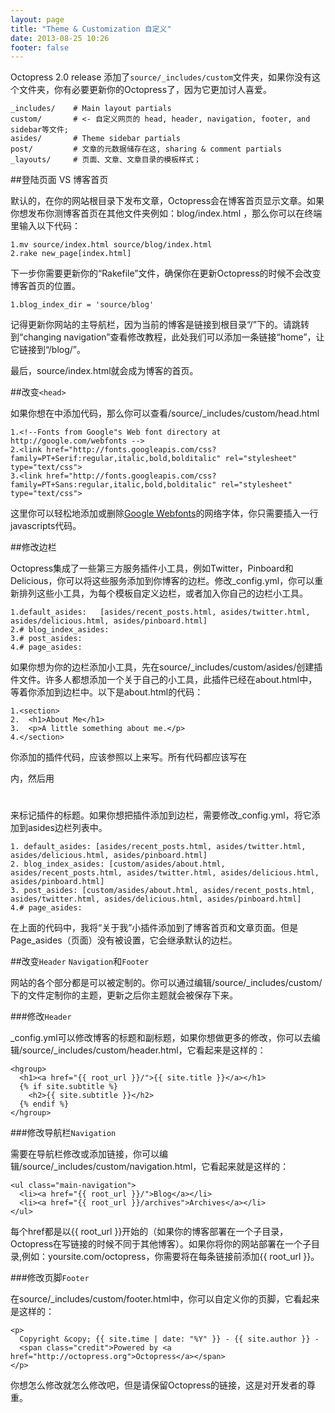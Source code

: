 ```yaml
---
layout: page
title: "Theme & Customization 自定义"
date: 2013-08-25 10:26
footer: false
---
```

Octopress 2.0 release 添加了``source/_includes/custom``文件夹，如果你没有这个文件夹，你有必要更新你的Octopress了，因为它更加讨人喜爱。

	_includes/    # Main layout partials
	custom/       # <- 自定义网页的 head, header, navigation, footer, and sidebar等文件;
	asides/       # Theme sidebar partials
	post/         # 文章的元数据储存在这, sharing & comment partials
	_layouts/     # 页面、文章、文章目录的模板样式；


##登陆页面 VS 博客首页

默认的，在你的网站根目录下发布文章，Octopress会在博客首页显示文章。如果你想发布你测博客首页在其他文件夹例如：blog/index.html ，那么你可以在终端里输入以下代码：

	1.mv source/index.html source/blog/index.html
	2.rake new_page[index.html]

下一步你需要更新你的“Rakefile”文件，确保你在更新Octopress的时候不会改变博客首页的位置。

	1.blog_index_dir = 'source/blog'

记得更新你网站的主导航栏，因为当前的博客是链接到根目录“/”下的。请跳转到“changing navigation”查看修改教程，此处我们可以添加一条链接“home”，让它链接到“/blog/”。

最后，source/index.html就会成为博客的首页。

##改变```<head>```

如果你想在<head>中添加代码，那么你可以查看/source/_includes/custom/head.html
	
	1.<!--Fonts from Google"s Web font directory at http://google.com/webfonts -->
	2.<link href="http://fonts.googleapis.com/css?family=PT+Serif:regular,italic,bold,bolditalic" rel="stylesheet" type="text/css">
	3.<link href="http://fonts.googleapis.com/css?family=PT+Sans:regular,italic,bold,bolditalic" rel="stylesheet" type="text/css">

这里你可以轻松地添加或删除[Google Webfonts](http://google.com/webfonts)的网络字体，你只需要插入一行javascripts代码。

##修改边栏

Octopress集成了一些第三方服务插件小工具，例如Twitter，Pinboard和Delicious，你可以将这些服务添加到你博客的边栏。修改_config.yml，你可以重新排列这些小工具，为每个模板自定义边栏，或者加入你自己的边栏小工具。


	1.default_asides:   [asides/recent_posts.html, asides/twitter.html, asides/delicious.html, asides/pinboard.html]
	2.# blog_index_asides:
	3.# post_asides:
	4.# page_asides:

如果你想为你的边栏添加小工具，先在source/_includes/custom/asides/创建插件文件。许多人都想添加一个关于自己的小工具，此插件已经在about.html中，等着你添加到边栏中。以下是about.html的代码：

	1.<section>
	2.  <h1>About Me</h1>
	3.  <p>A little something about me.</p>
	4.</section>

你添加的插件代码，应该参照以上来写。所有代码都应该写在<section></section>内，然后用<h1></h1>来标记插件的标题。如果你想把插件添加到边栏，需要修改_config.yml，将它添加到asides边栏列表中。

	1. default_asides: [asides/recent_posts.html, asides/twitter.html, asides/delicious.html, asides/pinboard.html]
	2. blog_index_asides: [custom/asides/about.html, asides/recent_posts.html, asides/twitter.html, asides/delicious.html, asides/pinboard.html]
	3. post_asides: [custom/asides/about.html, asides/recent_posts.html, asides/twitter.html, asides/delicious.html, asides/pinboard.html]
	4.# page_asides:

在上面的代码中，我将“关于我”小插件添加到了博客首页和文章页面。但是Page_asides（页面）没有被设置，它会继承默认的边栏。

##改变```Header``` ```Navigation```和```Footer```

网站的各个部分都是可以被定制的。你可以通过编辑/source/_includes/custom/ 下的文件定制你的主题，更新之后你主题就会被保存下来。

###修改```Header```

_config.yml可以修改博客的标题和副标题，如果你想做更多的修改，你可以去编辑/source/_includes/custom/header.html，它看起来是这样的：

	<hgroup>
	  <h1><a href="{{ root_url }}/">{{ site.title }}</a></h1>
	  {% if site.subtitle %}
	    <h2>{{ site.subtitle }}</h2>
	  {% endif %}
	</hgroup>

###修改导航栏```Navigation```

需要在导航栏修改或添加链接，你可以编辑/source/_includes/custom/navigation.html，它看起来就是这样的：

	<ul class="main-navigation">
	  <li><a href="{{ root_url }}/">Blog</a></li>
	  <li><a href="{{ root_url }}/archives">Archives</a></li>
	</ul>

每个href都是以{{ root_url }}开始的（如果你的博客部署在一个子目录，Octopress在写链接的时候不同于其他博客）。如果你将你的网站部署在一个子目录,例如：yoursite.com/octopress，你需要将在每条链接前添加{{ root_url }}。

###修改页脚```Footer```

在source/_includes/custom/footer.html中，你可以自定义你的页脚，它看起来是这样的：

	<p>
	  Copyright &copy; {{ site.time | date: "%Y" }} - {{ site.author }} -
	  <span class="credit">Powered by <a href="http://octopress.org">Octopress</a></span>
	</p>

你想怎么修改就怎么修改吧，但是请保留Octopress的链接，这是对开发者的尊重。
